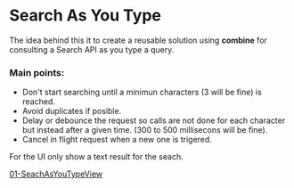 #  Search As You Type

The idea behind this it to create a reusable solution using **combine** for consulting a Search API as you type a query.

### Main points:
* Don't start searching until a minimun characters (3 will be fine) is reached.
* Avoid duplicates if posible.
* Delay or debounce the request so calls are not done for each character but instead after a given time. (300 to 500 millisecons will be fine).
* Cancel in flight request when a new one is trigered.

For the UI only show a text result for the seach.

[01-SeachAsYouTypeView](../CaseStudies/01-SeachAsYouTypeView.swift)
